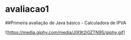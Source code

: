 # avaliacao1

##Primeira avaliação de Java básico - Calculadora de IPVA

![https://media.giphy.com/media/JIX9t2j0ZTN9S/giphy.gif]
